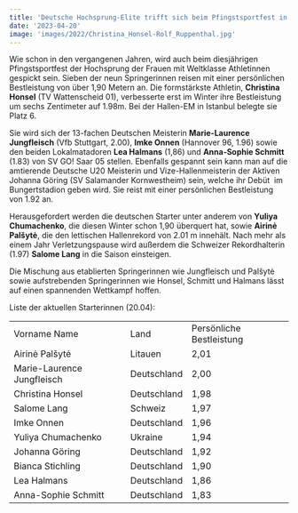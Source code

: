 ```yaml
---
title: 'Deutsche Hochsprung-Elite trifft sich beim Pfingstsportfest in Rehlingen'
date: '2023-04-20'
image: 'images/2022/Christina_Honsel-Rolf_Ruppenthal.jpg'
---
```

Wie schon in den vergangenen Jahren, wird auch beim diesjährigen Pfingstsportfest der Hochsprung der Frauen mit Weltklasse Athletinnen gespickt sein. Sieben der neun Springerinnen reisen mit einer persönlichen Bestleistung von über 1,90 Metern an. Die formstärkste Athletin, **Christina Honsel** (TV Wattenscheid 01), verbesserte erst im Winter ihre Bestleistung um sechs Zentimeter auf 1.98m. Bei der Hallen-EM in Istanbul belegte sie Platz 6. 

Sie wird sich der 13-fachen Deutschen Meisterin **Marie-Laurence Jungfleisch** (Vfb Stuttgart, 2.00), **Imke Onnen** (Hannover 96, 1.96) sowie den beiden Lokalmatadoren **Lea Halmans** (1,86) und **Anna-Sophie Schmitt** (1.83)  von SV GO! Saar 05 stellen.  Ebenfalls gespannt sein kann man auf die amtierende Deutsche U20 Meisterin und Vize-Hallenmeisterin der Aktiven Johanna Göring (SV Salamander Kornwestheim) sein, welche ihr Debüt  im Bungertstadion geben wird. Sie reist mit einer persönlichen Bestleistung von 1.92 an. 

Herausgefordert werden die deutschen Starter unter anderem von **Yuliya Chumachenko**, die diesen Winter schon 1,90 überquert hat, sowie **Airinė Palšytė**, die den lettischen Hallenrekord von 2.01 m innehält. Nach mehr als einem Jahr Verletzungspause wird außerdem die Schweizer Rekordhalterin (1.97) **Salome Lang** in die Saison einsteigen.

Die Mischung aus etablierten Springerinnen wie Jungfleisch und Palšytė sowie aufstrebenden Springerinnen wie Honsel, Schmitt und Halmans lässt auf einen spannenden Wettkampf hoffen.

Liste der aktuellen Starterinnen (20.04):

|     |     |     |
| --- | --- | --- |
| Vorname Name | Land | Persönliche Bestleistung |
| Airinė Palšytė | Litauen | 2,01 |
| Marie-Laurence Jungfleisch | Deutschland | 2,00 |
| Christina Honsel | Deutschland | 1,98 |
| Salome Lang | Schweiz | 1,97 |
| Imke Onnen | Deutschland | 1,96 |
| Yuliya Chumachenko | Ukraine | 1,94 |
| Johanna Göring | Deutschland | 1,92 |
| Bianca Stichling | Deutschland | 1,90 |
| Lea Halmans | Deutschland | 1,86 |
| Anna-Sophie Schmitt | Deutschland | 1,83 |